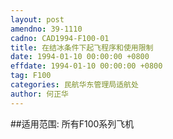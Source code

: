 ```yaml
---
layout: post
amendno: 39-1110
cadno: CAD1994-F100-01
title: 在结冰条件下起飞程序和使用限制
date: 1994-01-10 00:00:00 +0800
effdate: 1994-01-10 00:00:00 +0800
tag: F100
categories: 民航华东管理局适航处
author: 何正华
---
```


##适用范围:
所有F100系列飞机

